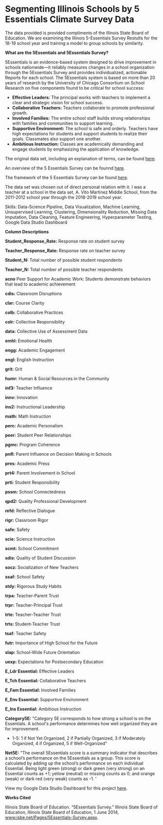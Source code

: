 # **Segmenting Illinois Schools by 5 Essentials Climate Survey Data**

The data provided is provided compliments of the Illinois State Board of Education. We are examining the Illinois 5-Essentials Survey Restults for the 18-19 school year and training a model to group schools by similarity. 


**What are the 5Essentials and 5Essentials Survey?**

5Essentials is an evidence-based system designed to drive improvement in schools nationwide—it reliably measures changes in a school organization through the 5Essentials Survey and provides individualized, actionable Reports for each school. The 5Essentials system is based on more than 20 years of research by the University of Chicago Consortium on School Research on five components found to be critical for school success:

*   **Effective Leaders:** The principal works with teachers to implement a clear and strategic vision for school success.
*   **Collaborative Teachers:** Teachers collaborate to promote professional growth.
*   **Involved Families:** The entire school staff builds strong relationships with families and communities to support learning.
*   **Supportive Environment:** The school is safe and orderly. Teachers have high expectations for students and support students to realize their goals. Classmates also support one another.
*  **Ambitious Instruction:** Classes are academically demanding and engage students by emphasizing the application of knowledge.

The original data set, including an explanation of terms, can be found [here](https://www.isbe.net/_layouts/Download.aspx?SourceUrl=/Documents/2019-Report-Card-Public-Data-Set.xlsx).

An overview of the 5 Essentials Survey can be founnd [here](https://uchicagoimpact.org/sites/default/files/5EOnePager_Nov2019.pdf).

The framework of the 5 Essentials Survey can be found [here](https://uchicagoimpact.org/sites/default/files/5eframework_outreach%26marketing%20%281%29.pdf).

The data set was chosen out of direct personal relation with it. I was a teacher at a school in the data set, A. Vito Martinez Middle School, from the 2011-2012 school year through the 2018-2019 school year. 

Skills: Data-Science Pipeline, Data Visualization, Machine Learning, Unsupervised Learning, Clustering, Dimensionality Reduction, Missing Data Imputation, Data Cleaning, Feature Engineering, Hyperparameter Testing, Google Data Studio Dashboard

**Column Descriptions**

**Student_Response_Rate:**	Response rate on student survey

**Teacher_Response_Rate:**	Response rate on teacher survey

**Student_N:**	Total number of possible student respondents

**Teacher_N:**	Total number of possible teacher respondents

**acno**	Peer Support for Academic Work: Students demonstrate behaviors that lead to academic achievement

**cdis:**	Classroom Disruptions

**clar:**	Course Clarity

**colb:**	Collaborative Practices

**colr:**	Collective Responsibility

**data:**	Collective Use of Assessment Data

**emhl:**	Emotional Health

**engg:**	Academic Engagement

**engl:**	English Instruction

**grit:**	Grit

**humr:**	Human & Social Resources in the Community

**inf3:**	Teacher Influence

**innv:**	Innovation

**ins2:**	Instructional Leadership

**math:**	Math Instruction

**perc:**	Academic Personalism

**peer:**	Student Peer Relationships

**pgmc:**	Program Coherence

**pnfl:**	Parent Influence on Decision Making in Schools

**pres:**	Academic Press

**prt4:**	Parent Involvement in School

**prti:**	Student Responsibility

**pssm:**	School Connectedness

**qpd2:**	Quality Professional Development

**refd:**	Reflective Dialogue

**rigr:**	Classroom Rigor

**safe:**	Safety

**scie:**	Science Instruction

**scmt:**	School Commitment

**sdis:**	Quality of Student Discussion

**socz:**	Socialization of New Teachers

**ssaf:**	School Safety

**stdy:**	Rigorous Study Habits

**trpa:**	Teacher-Parent Trust

**trpr:**	Teacher-Principal Trust

**trte:**	Teacher-Teacher Trust

**trts:**	Student-Teacher Trust

**tsaf:**	Teacher Safety

**futr:**	Importance of High School for the Future

**slap:**	School-Wide Future Orientation

**uexp:**	Expectations for Postsecondary Education

**E_Ldr	Essential:** Effective Leaders

**E_Tch	Essential:** Collaborative Teachers

**E_Fam	Essential:** Involved Families

**E_Env	Essential:** Supportive Environment

**E_Ins	Essential:** Ambitious Instruction

**Category5E:**	"Category 5E corresponds to how strong a school is on the Essentials. A school's performance determines how well organized they are for improvement. 
*   1-5: 1 if Not Yet Organized, 2 if Partially Organized, 3 if Moderately Organized, 4 if Organized, 5 if Well-Organized"

**Net5E:**	"The overall 5Essentials score is a summary indicator that describes a school’s performance on the 5Essentials as a group.  This score is calculated by adding up the school’s performance on each individual Essential. Being light green (strong) or dark green (very strong) on an Essential counts as +1; yellow (neutral) or missing counts as 0; and orange (weak) or dark red (very weak) counts as -1. ‘

View my Google Data Studio Dashboard for this project [here](https://datastudio.google.com/u/0/reporting/301b0d75-cc1e-45b1-8fa4-119c70c5939a/page/JV0mB). 


**Works Cited**

Illinois State Board of Education. “5Essentials Survey.” Illinois State Board of Education, Illinois State Board of Education, 1 June 2014, www.isbe.net/Pages/5Essentials-Survey.aspx.
